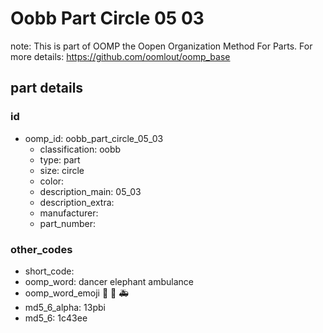 # Oobb Part Circle 05 03  

note: This is part of OOMP the Oopen Organization Method For Parts. For more details: https://github.com/oomlout/oomp_base

##  part details





### id
* oomp_id: oobb_part_circle_05_03
  * classification: oobb
  * type: part
  * size: circle
  * color: 
  * description_main: 05_03
  * description_extra: 
  * manufacturer: 
  * part_number: 

### other_codes
* short_code: 
* oomp_word: dancer elephant ambulance
* oomp_word_emoji :dancer: :elephant: :ambulance:
* md5_6_alpha: 13pbi
* md5_6: 1c43ee